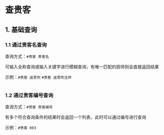 # 查贵客

## 1. 基础查询

### 1.1 通过贵客名查询

查询方式：`#贵客 贵客名`

可输入全称查询或输入关键字进行模糊查询，有唯一匹配的厨师则会直接返回结果

示例：`#贵客 迷思吹` `#贵客 迷思吹法师`

![]()

### 1.2 通过贵客编号查询

查询方式：`#贵客 贵客编号`

有多个符合查询条件的结果时会返回一个列表，此时可以通过编号进行查询

示例：`#贵客 003`

![]()